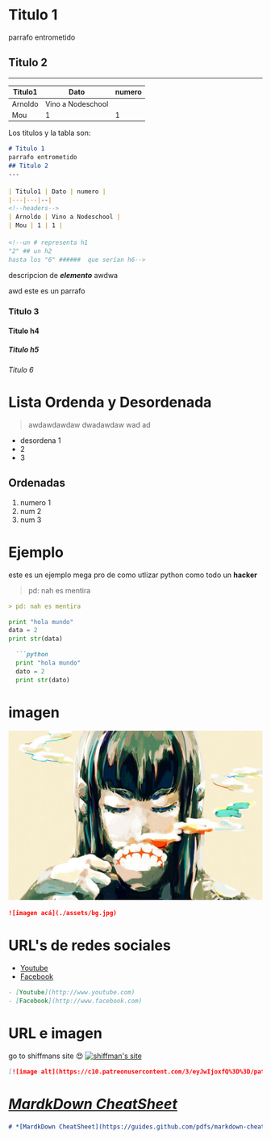 # Titulo 1
parrafo entrometido
## Titulo 2
---

| Titulo1 | Dato | numero |
|---|---|--|
| Arnoldo | Vino a Nodeschool |
| Mou | 1 | 1 |

Los titulos y la tabla son:
```markdown
# Titulo 1
parrafo entrometido
## Titulo 2
---

| Titulo1 | Dato | numero |
|---|---|--|
<!--headers-->
| Arnoldo | Vino a Nodeschool |
| Mou | 1 | 1 |

<!--un # representa h1
"2" ## un h2
hasta los "6" ######  que serían h6-->
```
descripcion de *__elemento__* awdwa

awd
este es un parrafo
### Titulo 3
#### Titulo h4
##### Titulo h5
###### Titulo 6

# Lista Ordenda y Desordenada
> awdawdawdaw dwadawdaw wad ad 
- desordena 1
- 2
- 3

## Ordenadas
1. numero 1
2. num 2
3. num 3

# Ejemplo
este es un ejemplo mega pro de como utlizar python como todo un __hacker__

> pd: nah es mentira
```markdown
> pd: nah es mentira
```

```python
print "hola mundo"
data = 2
print str(data)
```

```markdown
  ```python
  print "hola mundo"
  dato = 2
  print str(dato)
  ```


# imagen

![imagen acá](./assets/bg.jpg)

```markdown
![imagen acá](./assets/bg.jpg)
```

# URL's de redes sociales
- [Youtube](http://www.youtube.com)
- [Facebook](http://www.facebook.com)
```markdown
- [Youtube](http://www.youtube.com)
- [Facebook](http://www.facebook.com)
```

# URL e imagen
go to shiffmans site :heart_eyes:
[![shiffman's site](https://c10.patreonusercontent.com/3/eyJwIjoxfQ%3D%3D/patreon-media/p/campaign/357837/b8c292d8e8584b7c882f7a865a2b5c79/1?token-time=2145916800&token-hash=519Kez0kgZ2DB06-sOQMNGv5A7Pd_x7jQt0hixhclJo%3D)](https://shiffman.net/)

```markdown
[![image alt](https://c10.patreonusercontent.com/3/eyJwIjoxfQ%3D%3D/patreon-media/p/campaign/357837/b8c292d8e8584b7c882f7a865a2b5c79/1?token-time=2145916800&token-hash=519Kez0kgZ2DB06-sOQMNGv5A7Pd_x7jQt0hixhclJo%3D)]("https://shiffman.net/")
```

# *[MardkDown CheatSheet]("https://guides.github.com/pdfs/markdown-cheatsheet-online.pdf")*

```markdown
# *[MardkDown CheatSheet](https://guides.github.com/pdfs/markdown-cheatsheet-online.pdf)*
```
